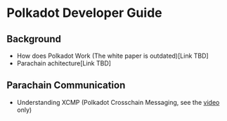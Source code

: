 Polkadot Developer Guide
========================

## Background
* How does Polkadot Work (The white paper is outdated)[Link TBD]
* Parachain achitecture[Link TBD]

## Parachain Communication
* Understanding XCMP (Polkadot Crosschain Messaging, 
   see the [video](https://wiki.polkadot.network/docs/en/learn-crosschain) only)
